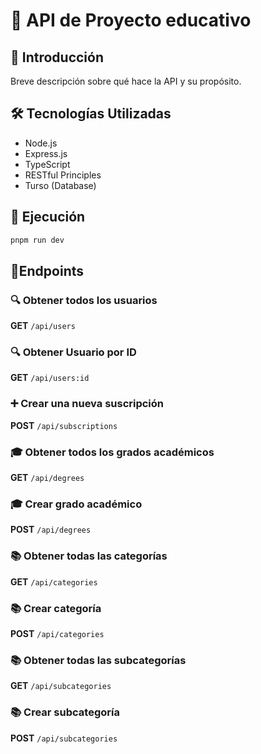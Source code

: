 # 📡 API de Proyecto educativo

## 🚀 Introducción
Breve descripción sobre qué hace la API y su propósito.

## 🛠️ Tecnologías Utilizadas
- Node.js
- Express.js
- TypeScript
- RESTful Principles
- Turso (Database)

## 📌 Ejecución
```bash
pnpm run dev
```
## 🔗Endpoints
### 🔍 Obtener todos los usuarios
**GET** `/api/users`
### 🔍 Obtener Usuario por ID
**GET** `/api/users:id`

### ➕ Crear una nueva suscripción
**POST** `/api/subscriptions`

### 🎓 Obtener todos los grados académicos
**GET** `/api/degrees`

### 🎓 Crear grado académico
**POST** `/api/degrees`

### 📚 Obtener todas las categorías
**GET** `/api/categories`

### 📚 Crear categoría
**POST** `/api/categories`

### 📚 Obtener todas las subcategorías
**GET** `/api/subcategories`

### 📚 Crear subcategoría
**POST** `/api/subcategories`

